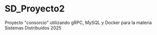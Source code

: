 # SD_Proyecto2
Proyecto "consorcio" utilizando gRPC, MySQL y Docker para la materia Sistemas Distribuidos 2025
